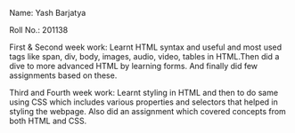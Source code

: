 Name: Yash  Barjatya

Roll No.: 201138

First & Second week work:    Learnt HTML syntax and useful and most used tags like span, div, body, images, audio, video, tables in HTML.Then did a dive to more advanced HTML by learning  forms. And finally did few assignments based on these.

Third and Fourth week work:  Learnt styling in HTML and then to do same using CSS which includes various properties and selectors that helped in styling the webpage. Also did an assignment which covered concepts from both HTML and CSS.